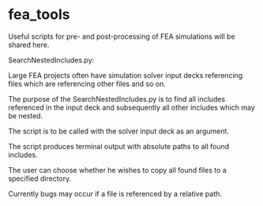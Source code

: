 # fea_tools
Useful scripts for pre- and post-processing of FEA simulations will be shared here.

SearchNestedIncludes.py:

Large FEA projects often have simulation solver input decks referencing files which are referencing other files and so on.

The purpose of the SearchNestedIncludes.py is to find all includes referenced in the input deck and subsequently all other includes which may be nested.

The script is to be called with the solver input deck as an argument.

The script produces terminal output with absolute paths to all found includes.

The user can choose whether he wishes to copy all found files to a specified directory.

Currently bugs may occur if a file is referenced by a relative path.
